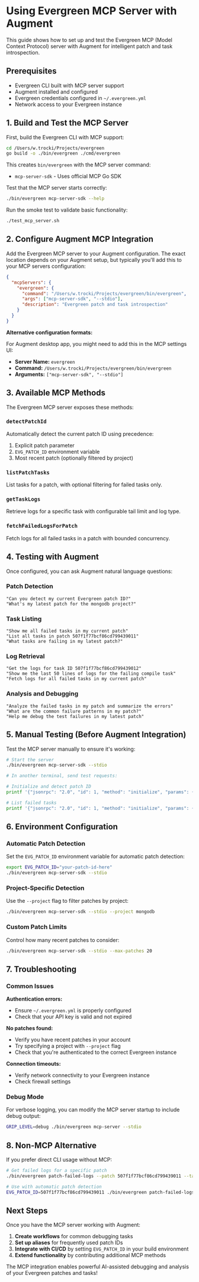 # Using Evergreen MCP Server with Augment

This guide shows how to set up and test the Evergreen MCP (Model Context Protocol) server with Augment for intelligent patch and task introspection.

## Prerequisites

- Evergreen CLI built with MCP server support
- Augment installed and configured
- Evergreen credentials configured in `~/.evergreen.yml`
- Network access to your Evergreen instance

## 1. Build and Test the MCP Server

First, build the Evergreen CLI with MCP support:

```bash
cd /Users/w.trocki/Projects/evergreen
go build -o ./bin/evergreen ./cmd/evergreen
```

This creates `bin/evergreen` with the MCP server command:
- `mcp-server-sdk` - Uses official MCP Go SDK

Test that the MCP server starts correctly:

```bash
./bin/evergreen mcp-server-sdk --help
```

Run the smoke test to validate basic functionality:

```bash
./test_mcp_server.sh
```

## 2. Configure Augment MCP Integration

Add the Evergreen MCP server to your Augment configuration. The exact location depends on your Augment setup, but typically you'll add this to your MCP servers configuration:

```json
{
  "mcpServers": {
    "evergreen": {
      "command": "/Users/w.trocki/Projects/evergreen/bin/evergreen",
      "args": ["mcp-server-sdk", "--stdio"],
      "description": "Evergreen patch and task introspection"
    }
  }
}
```

**Alternative configuration formats:**

For Augment desktop app, you might need to add this in the MCP settings UI:
- **Server Name:** `evergreen`
- **Command:** `/Users/w.trocki/Projects/evergreen/bin/evergreen`
- **Arguments:** `["mcp-server-sdk", "--stdio"]`

## 3. Available MCP Methods

The Evergreen MCP server exposes these methods:

### `detectPatchId`
Automatically detect the current patch ID using precedence:
1. Explicit patch parameter
2. `EVG_PATCH_ID` environment variable
3. Most recent patch (optionally filtered by project)

### `listPatchTasks`
List tasks for a patch, with optional filtering for failed tasks only.

### `getTaskLogs`
Retrieve logs for a specific task with configurable tail limit and log type.

### `fetchFailedLogsForPatch`
Fetch logs for all failed tasks in a patch with bounded concurrency.

## 4. Testing with Augment

Once configured, you can ask Augment natural language questions:

### Patch Detection
```
"Can you detect my current Evergreen patch ID?"
"What's my latest patch for the mongodb project?"
```

### Task Listing
```
"Show me all failed tasks in my current patch"
"List all tasks in patch 507f1f77bcf86cd799439011"
"What tasks are failing in my latest patch?"
```

### Log Retrieval
```
"Get the logs for task ID 507f1f77bcf86cd799439012"
"Show me the last 50 lines of logs for the failing compile task"
"Fetch logs for all failed tasks in my current patch"
```

### Analysis and Debugging
```
"Analyze the failed tasks in my patch and summarize the errors"
"What are the common failure patterns in my patch?"
"Help me debug the test failures in my latest patch"
```

## 5. Manual Testing (Before Augment Integration)

Test the MCP server manually to ensure it's working:

```bash
# Start the server
./bin/evergreen mcp-server-sdk --stdio

# In another terminal, send test requests:

# Initialize and detect patch ID
printf '{"jsonrpc": "2.0", "id": 1, "method": "initialize", "params": {"protocolVersion": "2024-11-05", "capabilities": {}, "clientInfo": {"name": "test-client", "version": "1.0.0"}}}\n{"jsonrpc": "2.0", "id": 2, "method": "tools/call", "params": {"name": "detectPatchId", "arguments": {}}}\n' | ./bin/evergreen mcp-server-sdk --stdio

# List failed tasks
printf '{"jsonrpc": "2.0", "id": 1, "method": "initialize", "params": {"protocolVersion": "2024-11-05", "capabilities": {}, "clientInfo": {"name": "test-client", "version": "1.0.0"}}}\n{"jsonrpc": "2.0", "id": 2, "method": "tools/call", "params": {"name": "listPatchTasks", "arguments": {"failedOnly": true}}}\n' | ./bin/evergreen mcp-server-sdk --stdio
```

## 6. Environment Configuration

### Automatic Patch Detection

Set the `EVG_PATCH_ID` environment variable for automatic patch detection:

```bash
export EVG_PATCH_ID="your-patch-id-here"
./bin/evergreen mcp-server-sdk --stdio
```

### Project-Specific Detection

Use the `--project` flag to filter patches by project:

```bash
./bin/evergreen mcp-server-sdk --stdio --project mongodb
```

### Custom Patch Limits

Control how many recent patches to consider:

```bash
./bin/evergreen mcp-server-sdk --stdio --max-patches 20
```

## 7. Troubleshooting

### Common Issues

**Authentication errors:**
- Ensure `~/.evergreen.yml` is properly configured
- Check that your API key is valid and not expired

**No patches found:**
- Verify you have recent patches in your account
- Try specifying a project with `--project` flag
- Check that you're authenticated to the correct Evergreen instance

**Connection timeouts:**
- Verify network connectivity to your Evergreen instance
- Check firewall settings

### Debug Mode

For verbose logging, you can modify the MCP server startup to include debug output:

```bash
GRIP_LEVEL=debug ./bin/evergreen mcp-server --stdio
```

## 8. Non-MCP Alternative

If you prefer direct CLI usage without MCP:

```bash
# Get failed logs for a specific patch
./bin/evergreen patch-failed-logs --patch 507f1f77bcf86cd799439011 --tail 200

# Use with automatic patch detection
EVG_PATCH_ID=507f1f77bcf86cd799439011 ./bin/evergreen patch-failed-logs --tail 100
```

## Next Steps

Once you have the MCP server working with Augment:

1. **Create workflows** for common debugging tasks
2. **Set up aliases** for frequently used patch IDs
3. **Integrate with CI/CD** by setting `EVG_PATCH_ID` in your build environment
4. **Extend functionality** by contributing additional MCP methods

The MCP integration enables powerful AI-assisted debugging and analysis of your Evergreen patches and tasks!
